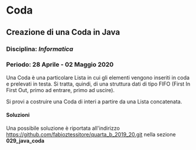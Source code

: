 # Coda

## Creazione di una Coda in Java

### Disciplina: *Informatica*

### Periodo: **28 Aprile - 02 Maggio 2020**

Una Coda è una particolare Lista in cui gli elementi vengono inseriti in coda e prelevati in testa. Si tratta, quindi, di una struttura dati
di tipo FIFO (First In First Out, primo ad entrare, primo ad uscire).

Si provi a costruire una Coda di interi a partire da una Lista concatenata.

#### Soluzioni

Una possibile soluzione è riportata all'indirizzo https://github.com/fabioztessitore/quarta_b_2019_20.git nella sezione **029_java_coda**